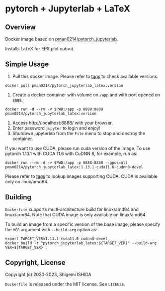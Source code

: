 # pytorch + Jupyterlab + LaTeX

## Overview

Docker image based on [pman0214/pytorch_jupyterlab](https://hub.docker.com/r/pman0214/pytorch_jupyterlab).

Installs LaTeX for EPS plot output.

## Simple Usage

1. Pull this docker image. Please refer to [tags](https://hub.docker.com/r/pman0214/pytorch_jupyterlab_latex/tags) to check available versions.
```
docker pull pman0214/pytorch_jupyterlab_latex:version
```
1. Create a docker container with volume on `/app` and with port opened on `8888`.
```
docker run -d --rm -v $PWD:/app -p 8888:8888 pman0214/pytorch_jupyterlab_latex:version
```
1. Access http://localhost:8888/ with your browser.
1. Enter password `jupyter` to login and enjoy!
1. Shutdown jupyterlab from the `File` menu to stop and destroy the container.

If you want to use CUDA, please run cuda version of the image. To use pytorch 1.13.1 with CUDA 11.6 with CuDNN 8, for example, run as:
```
docker run --rm -d -v $PWD:/app -p 8888:8888 --gpus=all pman0214/pytorch_jupyterlab_latex:1.13.1-cuda11.6-cudnn8-devel
```

Please refer to [tags](https://hub.docker.com/r/pman0214/pytorch_jupyterlab_latex/tags) to lookup images supporting CUDA. CUDA is available only on linux/amd64.

## Building

`Dockerfile` supports multi-architecture build for linux/amd64 and linux/arm64.
Note that CUDA image is only available on linux/amd64.

To build an image from a specific version of the base image, please specify the `VER` argument with `--build-arg` option as:
```
export TARGET_VER=1.13.1-cuda11.6-cudnn8-devel
docker build -t "pytorch_jupyterlab_latex:${TARGET_VER}" --build-arg VER=${TARGET_VER} .
```

## Copyright, License

Copyright (c) 2020-2023, Shigemi ISHIDA

`Dockerfile` is released under the MIT license.
See `LICENSE`.
